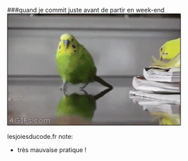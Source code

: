 ###quand je commit juste avant de partir en week-end
![CommitStrip](assets/commit.gif)

lesjoiesducode.fr
note:
- très mauvaise pratique !